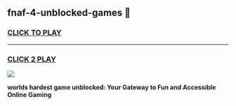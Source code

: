 
## fnaf-4-unblocked-games 👋
<h3>
<a href="https://premium.freeplayer.one?title=fnaf-4-unblocked-games&ref=14F">CLICK TO PLAY</a></h3>
<hr>

<h3>
<a href="https://premium.freeplayer.one?title=fnaf-4-unblocked-games&ref=14F">CLICK 2 PLAY</a>
  
</h3>

<a href="https://premium.freeplayer.one?title=fnaf-4-unblocked-games&ref=12F/"><img src="https://clearcache.store/games.png"></a>


**worlds hardest game unblocked: Your Gateway to Fun and Accessible Online Gaming**
